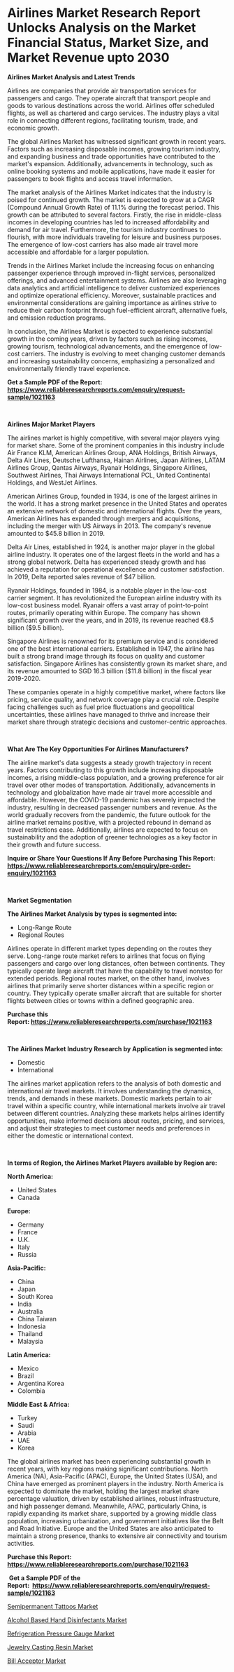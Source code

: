<p><h1>Airlines Market Research Report Unlocks Analysis on the Market Financial Status, Market Size, and Market Revenue upto 2030</h1></p><p><strong>Airlines Market Analysis and Latest Trends</strong></p>
<p><p>Airlines are companies that provide air transportation services for passengers and cargo. They operate aircraft that transport people and goods to various destinations across the world. Airlines offer scheduled flights, as well as chartered and cargo services. The industry plays a vital role in connecting different regions, facilitating tourism, trade, and economic growth.</p><p>The global Airlines Market has witnessed significant growth in recent years. Factors such as increasing disposable incomes, growing tourism industry, and expanding business and trade opportunities have contributed to the market's expansion. Additionally, advancements in technology, such as online booking systems and mobile applications, have made it easier for passengers to book flights and access travel information.</p><p>The market analysis of the Airlines Market indicates that the industry is poised for continued growth. The market is expected to grow at a CAGR (Compound Annual Growth Rate) of 11.1% during the forecast period. This growth can be attributed to several factors. Firstly, the rise in middle-class incomes in developing countries has led to increased affordability and demand for air travel. Furthermore, the tourism industry continues to flourish, with more individuals traveling for leisure and business purposes. The emergence of low-cost carriers has also made air travel more accessible and affordable for a larger population.</p><p>Trends in the Airlines Market include the increasing focus on enhancing passenger experience through improved in-flight services, personalized offerings, and advanced entertainment systems. Airlines are also leveraging data analytics and artificial intelligence to deliver customized experiences and optimize operational efficiency. Moreover, sustainable practices and environmental considerations are gaining importance as airlines strive to reduce their carbon footprint through fuel-efficient aircraft, alternative fuels, and emission reduction programs.</p><p>In conclusion, the Airlines Market is expected to experience substantial growth in the coming years, driven by factors such as rising incomes, growing tourism, technological advancements, and the emergence of low-cost carriers. The industry is evolving to meet changing customer demands and increasing sustainability concerns, emphasizing a personalized and environmentally friendly travel experience.</p></p>
<p><strong>Get a Sample PDF of the Report:&nbsp; <a href="https://www.reliableresearchreports.com/enquiry/request-sample/1021163">https://www.reliableresearchreports.com/enquiry/request-sample/1021163</a></strong></p>
<p>&nbsp;</p>
<p><strong>Airlines Major Market Players</strong></p>
<p><p>The airlines market is highly competitive, with several major players vying for market share. Some of the prominent companies in this industry include Air France KLM, American Airlines Group, ANA Holdings, British Airways, Delta Air Lines, Deutsche Lufthansa, Hainan Airlines, Japan Airlines, LATAM Airlines Group, Qantas Airways, Ryanair Holdings, Singapore Airlines, Southwest Airlines, Thai Airways International PCL, United Continental Holdings, and WestJet Airlines.</p><p>American Airlines Group, founded in 1934, is one of the largest airlines in the world. It has a strong market presence in the United States and operates an extensive network of domestic and international flights. Over the years, American Airlines has expanded through mergers and acquisitions, including the merger with US Airways in 2013. The company's revenue amounted to $45.8 billion in 2019.</p><p>Delta Air Lines, established in 1924, is another major player in the global airline industry. It operates one of the largest fleets in the world and has a strong global network. Delta has experienced steady growth and has achieved a reputation for operational excellence and customer satisfaction. In 2019, Delta reported sales revenue of $47 billion.</p><p>Ryanair Holdings, founded in 1984, is a notable player in the low-cost carrier segment. It has revolutionized the European airline industry with its low-cost business model. Ryanair offers a vast array of point-to-point routes, primarily operating within Europe. The company has shown significant growth over the years, and in 2019, its revenue reached €8.5 billion ($9.5 billion).</p><p>Singapore Airlines is renowned for its premium service and is considered one of the best international carriers. Established in 1947, the airline has built a strong brand image through its focus on quality and customer satisfaction. Singapore Airlines has consistently grown its market share, and its revenue amounted to SGD 16.3 billion ($11.8 billion) in the fiscal year 2019-2020.</p><p>These companies operate in a highly competitive market, where factors like pricing, service quality, and network coverage play a crucial role. Despite facing challenges such as fuel price fluctuations and geopolitical uncertainties, these airlines have managed to thrive and increase their market share through strategic decisions and customer-centric approaches.</p></p>
<p>&nbsp;</p>
<p><strong>What Are The Key Opportunities For Airlines Manufacturers?</strong></p>
<p><p>The airline market's data suggests a steady growth trajectory in recent years. Factors contributing to this growth include increasing disposable incomes, a rising middle-class population, and a growing preference for air travel over other modes of transportation. Additionally, advancements in technology and globalization have made air travel more accessible and affordable. However, the COVID-19 pandemic has severely impacted the industry, resulting in decreased passenger numbers and revenue. As the world gradually recovers from the pandemic, the future outlook for the airline market remains positive, with a projected rebound in demand as travel restrictions ease. Additionally, airlines are expected to focus on sustainability and the adoption of greener technologies as a key factor in their growth and future success.</p></p>
<p><strong>Inquire or Share Your Questions If Any Before Purchasing This Report: <a href="https://www.reliableresearchreports.com/enquiry/pre-order-enquiry/1021163">https://www.reliableresearchreports.com/enquiry/pre-order-enquiry/1021163</a></strong></p>
<p>&nbsp;</p>
<p><strong>Market Segmentation</strong></p>
<p><strong>The Airlines Market Analysis by types is segmented into:</strong></p>
<p><ul><li>Long-Range Route</li><li>Regional Routes</li></ul></p>
<p><p>Airlines operate in different market types depending on the routes they serve. Long-range route market refers to airlines that focus on flying passengers and cargo over long distances, often between continents. They typically operate large aircraft that have the capability to travel nonstop for extended periods. Regional routes market, on the other hand, involves airlines that primarily serve shorter distances within a specific region or country. They typically operate smaller aircraft that are suitable for shorter flights between cities or towns within a defined geographic area.</p></p>
<p><strong>Purchase this Report:&nbsp;<a href="https://www.reliableresearchreports.com/purchase/1021163">https://www.reliableresearchreports.com/purchase/1021163</a></strong></p>
<p>&nbsp;</p>
<p><strong>The Airlines Market Industry Research by Application is segmented into:</strong></p>
<p><ul><li>Domestic</li><li>International</li></ul></p>
<p><p>The airlines market application refers to the analysis of both domestic and international air travel markets. It involves understanding the dynamics, trends, and demands in these markets. Domestic markets pertain to air travel within a specific country, while international markets involve air travel between different countries. Analyzing these markets helps airlines identify opportunities, make informed decisions about routes, pricing, and services, and adjust their strategies to meet customer needs and preferences in either the domestic or international context.</p></p>
<p>&nbsp;</p>
<p><strong>In terms of Region, the Airlines Market Players available by Region are:</strong></p>
<p>
    <p> <strong> North America: </strong>
        <ul>
            <li>United States</li>
            <li>Canada</li>
        </ul>
        </p> 
    <p> <strong> Europe: </strong>
        <ul>
            <li>Germany</li>
            <li>France</li>
            <li>U.K.</li>
            <li>Italy</li>
            <li>Russia</li>
        </ul>
        </p> 
    <p> <strong> Asia-Pacific: </strong>
        <ul>
            <li>China</li>
            <li>Japan</li>
            <li>South Korea</li>
            <li>India</li>
            <li>Australia</li>
            <li>China Taiwan</li>
            <li>Indonesia</li>
            <li>Thailand</li>
            <li>Malaysia</li>
        </ul>
        </p> 
    <p> <strong> Latin America: </strong>
        <ul>
            <li>Mexico</li>
            <li>Brazil</li>
            <li>Argentina Korea</li>
            <li>Colombia</li>
        </ul>
        </p> 
    <p> <strong> Middle East & Africa: </strong>
        <ul>
            <li>Turkey</li>
            <li>Saudi</li>
            <li>Arabia</li>
            <li>UAE</li>
            <li>Korea</li>
        </ul>
    </p>
    </p>
<p><p>The global airlines market has been experiencing substantial growth in recent years, with key regions making significant contributions. North America (NA), Asia-Pacific (APAC), Europe, the United States (USA), and China have emerged as prominent players in the industry. North America is expected to dominate the market, holding the largest market share percentage valuation, driven by established airlines, robust infrastructure, and high passenger demand. Meanwhile, APAC, particularly China, is rapidly expanding its market share, supported by a growing middle class population, increasing urbanization, and government initiatives like the Belt and Road Initiative. Europe and the United States are also anticipated to maintain a strong presence, thanks to extensive air connectivity and tourism activities.</p></p>
<p><strong>Purchase this Report: <a href="https://www.reliableresearchreports.com/purchase/1021163">https://www.reliableresearchreports.com/purchase/1021163</a></strong></p>
<p>&nbsp;<strong>Get a Sample PDF of the Report:&nbsp;&nbsp;<a href="https://www.reliableresearchreports.com/enquiry/request-sample/1021163">https://www.reliableresearchreports.com/enquiry/request-sample/1021163</a></strong></p>
<p><strong></strong></p>
<p><p><a href="https://medium.com/@seanhunt765/semipermanent-tattoos-market-analysis-and-sze-forecasted-for-period-from-2023-to-2030-1fa3d34954b6">Semipermanent Tattoos Market</a></p><p><a href="https://medium.com/@alanwatkins6h/alcohol-based-hand-disinfectants-market-focuses-on-market-share-size-and-projected-forecast-till-3f4f8b8269b0">Alcohol Based Hand Disinfectants Market</a></p><p><a href="https://medium.com/@jamesday5g/refrigeration-pressure-gauge-market-size-market-outlook-and-market-forecast-2023-to-2030-067bc772c53d">Refrigeration Pressure Gauge Market</a></p><p><a href="https://medium.com/@walterstanley64/jewelry-casting-resin-market-report-reveals-the-latest-trends-and-growth-opportunities-of-this-15c8a679bbf4">Jewelry Casting Resin Market</a></p><p><a href="https://medium.com/@waltercruz6g/bill-acceptor-market-outlook-industry-overview-and-forecast-2023-to-2030-e3903d66e56d">Bill Acceptor Market</a></p></p>